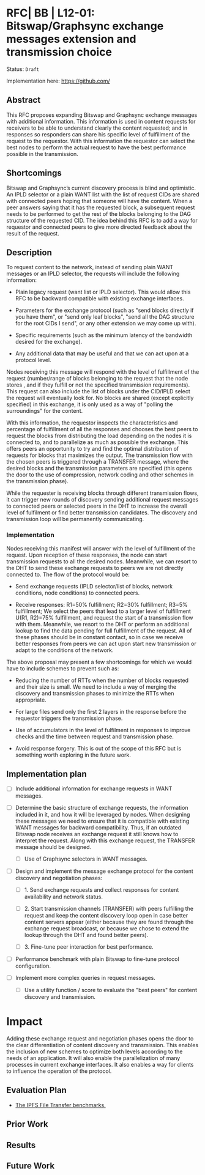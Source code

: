 #  RFC| BB | L12-01: Bitswap/Graphsync exchange messages extension and transmission choice
Status: `Draft`

Implementation here: https://github.com/

## Abstract
This RFC proposes expanding Bitswap and Graphsync exchange messages with additional information. This information is used in content requests for receivers to be able to understand clearly the content requested; and in responses so responders can share his specific level of fulfillment of the request to the requestor. With this information the requestor can select the best nodes to perform the actual request to have the best performance possible in the transmission.


<!-- Full description here: https://docs.google.com/document/d/1zjJCZel8zJzgK3XuHK0YZlNffEHThq7tUOssGgRTryY/edit#heading=h.6qnrq913vou6 -->


## Shortcomings

Bitswap and Graphsync’s current discovery process is blind and optimistic. An IPLD selector or a plain WANT list with the list of request CIDs are shared with connected peers hoping that someone will have the content. When a peer answers saying that it has the requested block, a subsequent request needs to be performed to get the rest of the blocks belonging to the DAG structure of the requested CID. The idea behind this RFC is to add a way for requestor and connected peers to give more directed feedback about the result of the request.

## Description
To request content to the network, instead of sending plain WANT messages or an IPLD selector, the requests will include the following information:

-   Plain legacy request (want list or IPLD selector). This would allow this RFC to be backward compatible with existing exchange interfaces.

-   Parameters for the exchange protocol (such as "send blocks directly if you have them", or "send only leaf blocks", "send all the DAG structure for the root CIDs I send", or any other extension we may come up with).

-   Specific requirements (such as the minimum latency of the bandwidth desired for the exchange).

-   Any additional data that may be useful and that we can act upon at a protocol level.

Nodes receiving this message will respond with the level of fulfillment of the request (number/range  of blocks belonging to the request that the node stores , and if they fulfill or not the specified transmission requirements). This request can also include the list of blocks under the CID/IPLD select the request will eventually look for. No blocks are shared (except explicitly specified) in this exchange, it is only used as a way of  "polling the surroundings" for the content.

With this information, the requestor inspects the characteristics and percentage of fulfillment of all the responses and chooses the best peers to request the blocks from distributing the load depending on the nodes it is connected to, and to parallelize as much as possible the exchange. This offers peers an opportunity to try and find  the optimal distribution of requests for blocks that maximizes the output. The transmission flow with the chosen peers is triggered through a TRANSFER message, where the desired blocks and the transmission parameters are specified (this opens the door to the use of compression, network coding and other schemes in the transmission phase).

While the requester is receiving blocks through different transmission flows, it can trigger new rounds of discovery sending additional request messages to connected peers or selected peers in the DHT to increase the overall level of fulfilment or find better transmission candidates. The discovery and transmission loop will be permanently communicating.

### Implementation

Nodes receiving this manifest will answer with the level of fulfillment of the request. Upon reception of these responses, the node can start transmission requests to all the desired nodes. Meanwhile, we can resort to the DHT to send these exchange requests to peers we are not directly connected to. The flow of the protocol would be:

-   Send exchange requests (IPLD selector/list of blocks, network conditions, node conditions) to connected peers.

-   Receive responses: R1=50% fulfillment; R2=30% fulfillment; R3=5% fulfillment; We select the peers that lead to a larger level of fulfillment U(R1, R2)=75% fulfillment, and request the start of a transmission flow with them. Meanwhile, we resort to the DHT or perform an additional lookup to find the data pending for full fulfillment of the request. All of these phases should be in constant contact, so in case we receive better responses from peers we can act upon start new transmission or adapt to the conditions of the network.

The above proposal may present a few shortcomings for which we would have to include schemes to prevent such as:

-   Reducing the number of RTTs when the number of blocks requested and their size is small. We need to include a way of merging the discovery and transmission phases to minimize the RTTs when appropriate.

-   For large files send only the first 2 layers in the response before the requestor triggers the transmission phase.

-   Use of accumulators in the level of fulfilment in responses to improve checks and the time between request and transmission phase.

-   Avoid response forgery. This is out of the scope of this RFC but is something worth exploring in the future work.

## Implementation plan
- [ ] Include additional information for exchange requests in WANT messages.

- [ ]  Determine the basic structure of exchange requests, the information included in it, and how it will be leveraged by nodes. When designing these messages we need to ensure that it is compatible with existing WANT messages for backward compatibility. Thus, if an outdated Bitswap node receives an exchange request it still knows how to interpret the request. Along with this exchange request, the TRANSFER message should be designed.

    - [ ]  Use of Graphsync selectors in WANT messages.

- [ ]  Design and implement the message exchange protocol for the content discovery and negotiation phases:

    - [ ]  1\. Send exchange requests and collect responses for content availability and network status.

    - [ ]  2\. Start transmission channels (TRANSFER) with peers fulfilling the request and keep the content discovery loop open in case better content servers appear (either because they are found through the exchange request broadcast, or because we chose to extend the lookup through the DHT and found better peers).

    - [ ]  3\. Fine-tune peer interaction for best performance.

- [ ]  Performance benchmark with plain Bitswap to fine-tune protocol configuration.

- [ ]  Implement more complex queries in request messages.

    - [ ]  Use a utility function / score to evaluate the "best peers" for content discovery and transmission.

# Impact
Adding these exchange request and negotiation phases opens the door to the clear differentiation of content discovery and transmission. This enables the inclusion of new schemes to optimize both levels according to the needs of an application. It will also enable the parallelization of many processes in current exchange interfaces. It also enables a way for clients to influence the operation of the protocol. 


## Evaluation Plan
- [The IPFS File Transfer benchmarks.](https://docs.google.com/document/d/1LYs3WDCwpkrBdfrnB_LE0xsxdMCIhXdCchIkbzZc8OE/edit#heading=h.nxkc23tlbqhl)

## Prior Work

## Results


## Future Work
